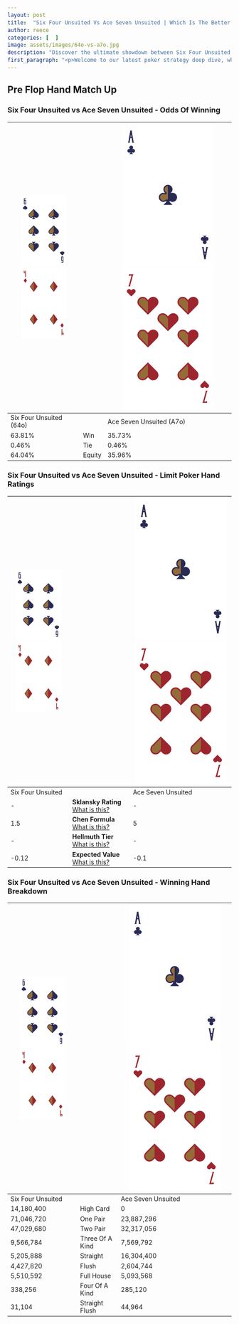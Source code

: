 ```yaml
---
layout: post
title:  "Six Four Unsuited Vs Ace Seven Unsuited | Which Is The Better Hand In Poker? A Complete Guide"
author: reece
categories: [  ]
image: assets/images/64o-vs-a7o.jpg
description: "Discover the ultimate showdown between Six Four Unsuited and Ace Seven Unsuited in poker! Uncover the odds, strategies, and scenarios where one hand triumphs over the other. Get ready to up your poker game with this thrilling analysis."
first_paragraph: "<p>Welcome to our latest poker strategy deep dive, where we're pitting two distinct hands against each other in a high-stakes showdown: Six Four Unsuited vs Ace Seven Unsuited.</p><p>In the dynamic world of poker, every decision counts, and knowing which hand holds the upper hand is key to your success at the table.</p><p>In this article, we'll dissect these two hands, explore the scenarios where one dominates the other, and equip you with the knowledge to make strategic choices that can tip the odds in your favor.</p><p>Get ready to unravel the intriguing dynamics of these poker hands and elevate your game to new heights.</p>"
---
```




[comment]: # (sp0)

## Pre Flop Hand Match Up

<div class="table hand-ratings" markdown="1"> 



### Six Four Unsuited vs Ace Seven Unsuited - Odds Of Winning


    
| ![image info](assets/images/hand1/6.png) ![image info](assets/images/hand1/4o.png) |  | ![image info](assets/images/hand2/A.png) ![image info](assets/images/hand2/7o.png) |
| -------- | -------- | -------- |
| Six Four Unsuited (64o) |  | Ace Seven Unsuited (A7o) |
| 63.81% | Win | 35.73% |
| 0.46% | Tie | 0.46% |
| 64.04% | Equity | 35.96% |




[comment]: # (sp1)



### Six Four Unsuited vs Ace Seven Unsuited - Limit Poker Hand Ratings


    
| ![image info](assets/images/hand1/6.png) ![image info](assets/images/hand1/4o.png) |  | ![image info](assets/images/hand2/A.png) ![image info](assets/images/hand2/7o.png) |
| -------- | -------- | -------- |
| Six Four Unsuited |  | Ace Seven Unsuited |
| - | **Sklansky Rating** [What is this?](/sklansky-rating-explained) | - |
| 1.5 | **Chen Formula** [What is this?](/chen-formula-explained) | 5 |
| - | **Hellmuth Tier** [What is this?](/Hellmuth-tier-explained) | - |
| -0.12 | **Expected Value** [What is this?](/expected-value-explained) | -0.1 |




[comment]: # (sp2)



### Six Four Unsuited vs Ace Seven Unsuited - Winning Hand Breakdown


    
| ![image info](assets/images/hand1/6.png) ![image info](assets/images/hand1/4o.png) |  | ![image info](assets/images/hand2/A.png) ![image info](assets/images/hand2/7o.png) |
| -------- | -------- | -------- |
| Six Four Unsuited |  | Ace Seven Unsuited |
| 14,180,400 | High Card | 0 |
| 71,046,720 | One Pair | 23,887,296 |
| 47,029,680 | Two Pair | 32,317,056 |
| 9,566,784 | Three Of A Kind | 7,569,792 |
| 5,205,888 | Straight | 16,304,400 |
| 4,427,820 | Flush | 2,604,744 |
| 5,510,592 | Full House | 5,093,568 |
| 338,256 | Four Of A Kind | 285,120 |
| 31,104 | Straight Flush | 44,964 |




[comment]: # (sp3)



</div>

[comment]: # (sp4)



[comment]: # (sp5)

